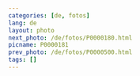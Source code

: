 ```yaml
---
categories: [de, fotos]
lang: de
layout: photo
next_photo: /de/fotos/P0000180.html
picname: P0000181
prev_photo: /de/fotos/P0000500.html
tags: []
---
```

